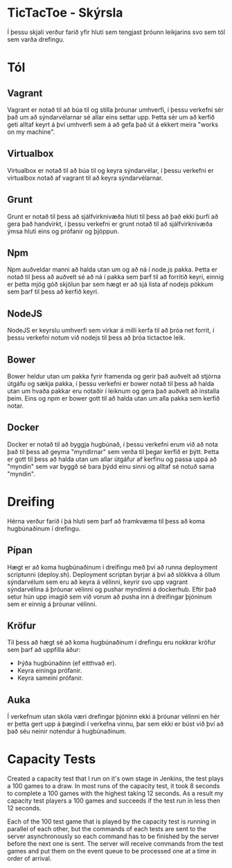 TicTacToe - Skýrsla
===================
Í þessu skjali verður farið yfir hluti sem tengjast þróunn leikjarins svo sem tól sem varða drefingu.

# Tól
## Vagrant
Vagrant er notað til að búa til og stilla þróunar umhverfi, í þessu verkefni sér það um að sýndarvélarnar sé allar eins settar upp. Þetta sér um að kerfið geti alltaf keyrt á því umhverfi sem á að gefa það út á ekkert meira "works on my machine".
## Virtualbox
Virtualbox er notað til að búa til og keyra sýndarvélar, í þessu verkefni er virtualbox notað af vagrant til að keyra sýndarvélarnar.
## Grunt
Grunt er notað til þess að sjálfvirknivæða hluti til þess að það ekki þurfi að gera það handvirkt, í þessu verkefni er grunt notað til að sjálfvirknivæða ýmsa hluti eins og prófanir og þjöppun.
## Npm
Npm auðveldar manni að halda utan um og að ná í node.js pakka. Þetta er notað til þess að auðvelt sé að ná í pakka sem þarf til að forritið keyri, einnig er þetta mjög góð skjölun þar sem hægt er að sjá lista af nodejs pökkum sem þarf til þess að kerfið keyri.
## NodeJS
NodeJS er keyrslu umhverfi sem virkar á milli kerfa til að þróa net forrit, í þessu verkefni notum við nodejs til þess að þróa tictactoe leik.
## Bower
Bower heldur utan um pakka fyrir framenda og gerir það auðvelt að stjórna útgáfu og sækja pakka, í þessu verkefni er bower notað til þess að halda utan um hvaða pakkar eru notaðir í leiknum og gera það auðvelt að installa þeim. Eins og npm er bower gott til að halda utan um alla pakka sem kerfið notar.
## Docker
Docker er notað til að byggja hugbúnað, í þessu verkefni erum við að nota það til þess að geyma "myndirnar" sem verða til þegar kerfið er þýtt. Þetta er gott til þess að halda utan um allar útgáfur af kerfinu og passa uppá að "myndin" sem var byggð sé bara þýdd einu sinni og alltaf sé notuð sama "myndin".

# Dreifing
Hérna verður farið í þá hluti sem þarf að framkvæma til þess að koma hugbúnaðinum í drefingu.
## Pípan
Hægt er að koma hugbúnaðinum í dreifingu með því að runna deployment scriptunni (deploy.sh). Deployment scriptan byrjar á því að slökkva á öllum sýndarvélum sem eru að keyra á vélinni, keyrir svo upp vagrant sýndarvélina á þróunar vélinni og pushar myndinni á dockerhub. Eftir það setur hún upp imagið sem við vorum að pusha inn á dreifingar þjóninum sem er einnig á þróunar vélinni.

## Kröfur
Til þess að hægt sé að koma hugbúnaðinum í drefingu eru nokkrar kröfur sem þarf að uppfilla áður:
* Þýða hugbúnaðinn (ef eitthvað er).
* Keyra eininga prófanir.
* Keyra sameini prófanir.

## Auka
Í verkefnum utan skóla væri drefingar þjóninn ekki á þróunar vélinni en hér er þetta gert upp á þægindi í verkefna vinnu, þar sem ekki er búst við því að það séu neinir notendur á hugbúnaðinum.

# Capacity Tests

Created a capacity test that I run on it's own stage in Jenkins, the test plays a 100 games to a draw.
In most runs of the capacity test, it took 8 seconds to complete a 100 games with the highest taking 12 seconds. As a result my capacity test players a 100 games and succeeds if the test run in less then 12 seconds.

Each of the 100 test game that is played by the capacity test is running in parallel of each other, but the commands of each tests are sent to the server asynchronously so each command has to be finished by the server before the next one is sent. The server will receive commands from the test games and put them on the event queue to be processed one at a time in order of arrival. 
